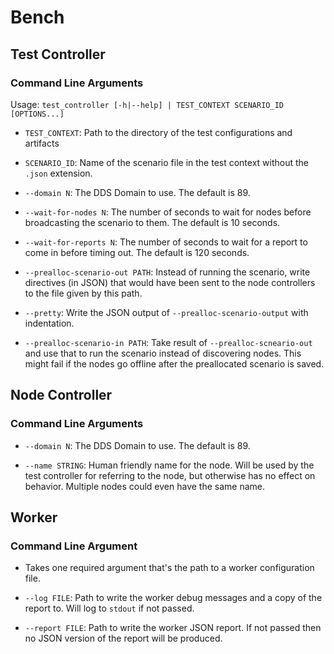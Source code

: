 # Bench

## Test Controller

### Command Line Arguments

Usage: `test_controller [-h|--help] | TEST_CONTEXT SCENARIO_ID [OPTIONS...]`

- `TEST_CONTEXT`: Path to the directory of the test configurations and artifacts

- `SCENARIO_ID`: Name of the scenario file in the test context without the
  `.json` extension.

- `--domain N`: The DDS Domain to use. The default is 89.

- `--wait-for-nodes N`: The number of seconds to wait for nodes before
  broadcasting the scenario to them. The default is 10 seconds.

- `--wait-for-reports N`: The number of seconds to wait for a report to come in
  before timing out. The default is 120 seconds.

- `--prealloc-scenario-out PATH`: Instead of running the scenario, write
  directives (in JSON) that would have been sent to the node controllers to the
  file given by this path.

- `--pretty`: Write the JSON output of `--prealloc-scenario-output` with indentation.

- `--prealloc-scenario-in PATH`: Take result of `--prealloc-scneario-out` and
  use that to run the scenario instead of discovering nodes. This might fail if
  the nodes go offline after the preallocated scenario is saved.

## Node Controller

### Command Line Arguments

- `--domain N`: The DDS Domain to use. The default is 89.

- `--name STRING`: Human friendly name for the node. Will be used by the test
  controller for referring to the node, but otherwise has no effect on
  behavior. Multiple nodes could even have the same name.

## Worker

### Command Line Argument

- Takes one required argument that's the path to a worker configuration file.

- `--log FILE`: Path to write the worker debug messages and a copy of the
  report to. Will log to `stdout` if not passed.

- `--report FILE`: Path to write the worker JSON report. If not passed then no
  JSON version of the report will be produced.
